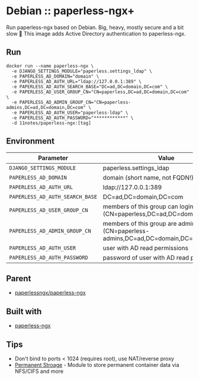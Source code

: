 # Debian :: paperless-ngx+
Run paperless-ngx based on Debian. Big, heavy, mostly secure and a bit slow 🍟
This image adds Active Directory authentication to paperless-ngx.

## Run
```shell
docker run --name paperless-ngx \
  -e DJANGO_SETTINGS_MODULE="paperless.settings_ldap" \
  -e PAPERLESS_AD_DOMAIN="domain" \
  -e PAPERLESS_AD_AUTH_URL="ldap://127.0.0.1:389" \
  -e PAPERLESS_AD_AUTH_SEARCH_BASE="DC=ad,DC=domain,DC=com" \
  -e PAPERLESS_AD_USER_GROUP_CN="CN=paperless,DC=ad,DC=domain,DC=com" \
  -e PAPERLESS_AD_ADMIN_GROUP_CN="CN=paperless-admins,DC=ad,DC=domain,DC=com" \
  -e PAPERLESS_AD_AUTH_USER="paperless-ldap" \
  -e PAPERLESS_AD_AUTH_PASSWORD="************" \
  -d 11notes/paperless-ngx:[tag]
```

## Environment
| Parameter | Value | Default |
| --- | --- | --- |
| `DJANGO_SETTINGS_MODULE` | paperless.settings_ldap |  |
| `PAPERLESS_AD_DOMAIN` | domain (short name, not FQDN!) |  |
| `PAPERLESS_AD_AUTH_URL` | ldap://127.0.0.1:389 |  |
| `PAPERLESS_AD_AUTH_SEARCH_BASE` | DC=ad,DC=domain,DC=com |  |
| `PAPERLESS_AD_USER_GROUP_CN` | members of this group can login (CN=paperless,DC=ad,DC=domain,DC=com) |  |
| `PAPERLESS_AD_ADMIN_GROUP_CN` | members of this group are administrators (CN=paperless-admins,DC=ad,DC=domain,DC=com) |  |
| `PAPERLESS_AD_AUTH_USER` | user with AD read permissions |  |
| `PAPERLESS_AD_AUTH_PASSWORD` | password of user with AD read permissions |  |

## Parent
* [paperlessngx/paperless-ngx](https://hub.docker.com/r/paperlessngx/paperless-ngx)

## Built with
* [paperless-ngx](https://github.com/paperless-ngx/paperless-ngx)

## Tips
* Don't bind to ports < 1024 (requires root), use NAT/reverse proxy
* [Permanent Stroage](https://github.com/11notes/alpine-docker-netshare) - Module to store permanent container data via NFS/CIFS and more